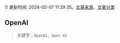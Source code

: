 :alarm_clock: 更新时间: 2024-02-07 11:29:35。[文章来源](/README.md)、[文章分类](/TAGS.md)

## OpenAI


> 关键字：`OpenAI`、`Open AI`



